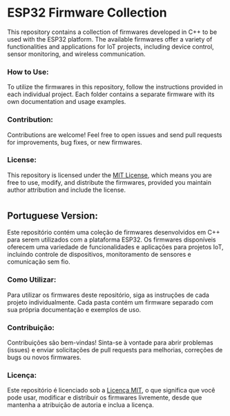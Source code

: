 # ESP32 Firmware Collection

This repository contains a collection of firmwares developed in C++ to be used with the ESP32 platform. 
The available firmwares offer a variety of functionalities and applications for IoT projects, including device control, sensor monitoring, and wireless communication.

### How to Use:

To utilize the firmwares in this repository, follow the instructions provided in each individual project. Each folder contains a separate firmware with its own documentation and usage examples.

### Contribution:

Contributions are welcome! Feel free to open issues and send pull requests for improvements, bug fixes, or new firmwares.

### License:

This repository is licensed under the [MIT License](LICENSE), which means you are free to use, modify, and distribute the firmwares, provided you maintain author attribution and include the license.

#
## Portuguese Version:

Este repositório contém uma coleção de firmwares desenvolvidos em C++ para serem utilizados com a plataforma ESP32. 
Os firmwares disponíveis oferecem uma variedade de funcionalidades e aplicações para projetos IoT, incluindo controle de dispositivos, monitoramento de sensores e comunicação sem fio.

### Como Utilizar:

Para utilizar os firmwares deste repositório, siga as instruções de cada projeto individualmente. Cada pasta contém um firmware separado com sua própria documentação e exemplos de uso.

### Contribuição:

Contribuições são bem-vindas! Sinta-se à vontade para abrir problemas (issues) e enviar solicitações de pull requests para melhorias, correções de bugs ou novos firmwares.

### Licença:

Este repositório é licenciado sob a [Licença MIT](LICENSE), o que significa que você pode usar, modificar e distribuir os firmwares livremente, desde que mantenha a atribuição de autoria e inclua a licença.

